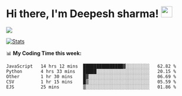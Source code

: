 # Hi there, I'm Deepesh sharma! <img src="https://raw.githubusercontent.com/MartinHeinz/MartinHeinz/master/wave.gif" width="30px">

![](https://camo.githubusercontent.com/992babdffd8c74a1502de375fbdf7e4d54773242/68747470733a2f2f6d656469612e67697068792e636f6d2f6d656469612f53576f536b4e36447854737a71494b4571762f67697068792e676966)

[![Stats](https://github-readme-stats.vercel.app/api?username=deepeshhsharma&show_icons=true&theme=radical)](https://github-readme-stats.vercel.app/api?username=deepeshhsharma&show_icons=true&theme=radical)&nbsp; &nbsp; &nbsp; &nbsp; &nbsp; &nbsp; &nbsp; &nbsp; &nbsp; &nbsp; 

📊 **My Coding Time this week:**
<!--START_SECTION:waka-->
```text
JavaScript   14 hrs 12 mins  ███████████████▓░░░░░░░░░   62.82 % 
Python       4 hrs 33 mins   █████░░░░░░░░░░░░░░░░░░░░   20.15 % 
Other        1 hr 30 mins    █▓░░░░░░░░░░░░░░░░░░░░░░░   06.69 % 
CSV          1 hr 15 mins    █▒░░░░░░░░░░░░░░░░░░░░░░░   05.59 % 
EJS          25 mins         ▒░░░░░░░░░░░░░░░░░░░░░░░░   01.86 % 
```
<!--END_SECTION:waka-->
